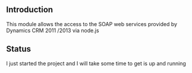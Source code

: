 ## Introduction
This module allows the access to the SOAP web services provided by Dynamics CRM 2011 /2013 via node.js

## Status
I just started the project and I will take some time to get is up and running